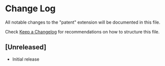 # Change Log

All notable changes to the "patent" extension will be documented in this file.

Check [Keep a Changelog](http://keepachangelog.com/) for recommendations on how to structure this file.

## [Unreleased]

- Initial release